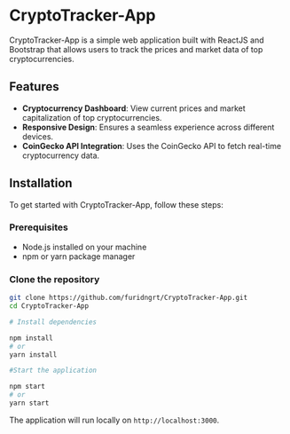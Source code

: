 # CryptoTracker-App

CryptoTracker-App is a simple web application built with ReactJS and Bootstrap that allows users to track the prices and market data of top cryptocurrencies.

## Features

- **Cryptocurrency Dashboard**: View current prices and market capitalization of top cryptocurrencies.
- **Responsive Design**: Ensures a seamless experience across different devices.
- **CoinGecko API Integration**: Uses the CoinGecko API to fetch real-time cryptocurrency data.

## Installation

To get started with CryptoTracker-App, follow these steps:

### Prerequisites

- Node.js installed on your machine
- npm or yarn package manager

### Clone the repository

```bash
git clone https://github.com/furidngrt/CryptoTracker-App.git
cd CryptoTracker-App

# Install dependencies

npm install
# or
yarn install

#Start the application

npm start
# or
yarn start
```
The application will run locally on `http://localhost:3000`.
